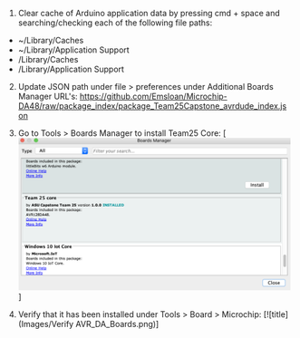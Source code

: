 1. Clear cache of Arduino application data by pressing cmd + space and searching/checking each of the following file paths:
  - ~/Library/Caches
  - ~/Library/Application Support
  - /Library/Caches
  - /Library/Application Support

2. Update JSON path under file > preferences under Additional Boards Manager URL's:
https://github.com/Emsloan/Microchip-DA48/raw/package_index/package_Team25Capstone_avrdude_index.json

3. Go to Tools > Boards Manager to install Team25 Core:
[![title](Images/Installed_Team25_Core.png)]

4. Verify that it has been installed under Tools > Board > Microchip:
[![title](Images/Verify AVR_DA_Boards.png)]
